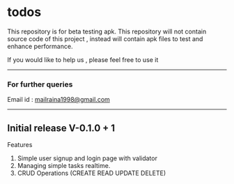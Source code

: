 # todos
This repository is for beta testing apk. This repository will not contain source code of this project , instead will contain apk files to test and enhance performance.

If you would like to help us , please feel free to use it

---

### For further queries
Email id : mailraina1998@gmail.com

---
## Initial release V-0.1.0 + 1
Features
1. Simple user signup and login page with validator
2. Managing simple tasks realtime.
3. CRUD Operations (CREATE READ UPDATE DELETE)
